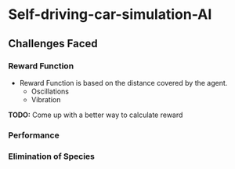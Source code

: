 # Self-driving-car-simulation-AI

## Challenges Faced

### Reward Function 
+ Reward Function is based on the distance covered by the agent.
  + Oscillations
  + Vibration

**TODO:** Come up with a better way to calculate reward

### Performance

### Elimination of Species
